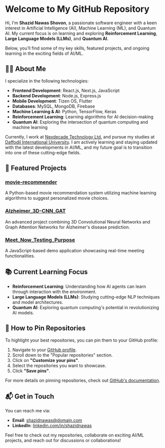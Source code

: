 # Welcome to My GitHub Repository

Hi, I'm **Shazid Nawas Shovon**, a passionate software engineer with a keen interest in Artificial Intelligence (AI), Machine Learning (ML), and Quantum AI. My current focus is on learning and exploring **Reinforcement Learning**, **Large Language Models (LLMs)**, and **Quantum AI**.

Below, you’ll find some of my key skills, featured projects, and ongoing learning in the exciting fields of AI/ML.

## 👨‍💻 About Me

I specialize in the following technologies:
- **Frontend Development**: React.js, Next.js, JavaScript
- **Backend Development**: Node.js, Express.js
- **Mobile Development**: Tizen OS, Flutter
- **Databases**: MySQL, MongoDB, Firebase
- **Machine Learning & AI**: Python, TensorFlow, Keras
- **Reinforcement Learning**: Learning algorithms for AI decision-making
- **Quantum AI**: Exploring the intersection of quantum computing and machine learning

Currently, I work at [Nexdecade Technology Ltd.](https://www.nexdecade.com) and pursue my studies at [Daffodil International University](https://www.diu.ac). I am actively learning and staying updated with the latest developments in AI/ML, and my future goal is to transition into one of these cutting-edge fields.

## 🔧 Featured Projects

### [movie-recommender](https://github.com/ShazidNawasShovon/movie-recommender)
A Python-based movie recommendation system utilizing machine learning algorithms to suggest personalized movie choices.

### [Alzheimer_3D-CNN_GAT](https://github.com/ShazidNawasShovon/Alzheimer_3D-CNN_GAT)
An advanced project combining 3D Convolutional Neural Networks and Graph Attention Networks for Alzheimer's disease prediction.

### [Meet_Now_Testing_Purpose](https://github.com/ShazidNawasShovon/Meet_Now_Testing_Purpose)
A JavaScript-based demo application showcasing real-time meeting functionalities.

## 📚 Current Learning Focus

- **Reinforcement Learning**: Understanding how AI agents can learn through interaction with the environment.
- **Large Language Models (LLMs)**: Studying cutting-edge NLP techniques and model architectures.
- **Quantum AI**: Exploring quantum computing's potential in revolutionizing AI models.

## 📌 How to Pin Repositories

To highlight your best repositories, you can pin them to your GitHub profile:

1. Navigate to your [GitHub profile](https://github.com/ShazidNawasShovon).
2. Scroll down to the "Popular repositories" section.
3. Click on **"Customize your pins"**.
4. Select the repositories you want to showcase.
5. Click **"Save pins"**.

For more details on pinning repositories, check out [GitHub's documentation](https://docs.github.com/en/account-and-profile/how-tos/setting-up-and-managing-your-github-profile/customizing-your-profile/pinning-items-to-your-profile).

## 📬 Get in Touch

You can reach me via:
- **Email**: [shazidnawas@domain.com](mailto:shazidnawas1676@gmail.com)
- **LinkedIn**: [linkedin.com/in/shazidnawas](https://www.linkedin.com/in/shazidnawas)

Feel free to check out my repositories, collaborate on exciting AI/ML projects, and reach out for discussions or collaborations!
